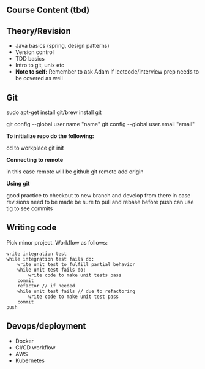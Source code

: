
## Course Content (tbd)

Theory/Revision
---------------
- Java basics (spring, design patterns)
- Version control
- TDD basics
- Intro to git, unix etc
- **Note to self:** Remember to ask Adam if leetcode/interview prep needs to be covered as well


Git 
----

sudo apt-get install git/brew install git

git config --global user.name "name"
git config --global user.email "email"

**To initialize repo do the following:**

cd to workplace
git init

**Connecting to remote**

in this case remote will be github
git remote add origin <link>

**Using git**

good practice to checkout to new branch and develop from there in case revisions need to be made
be sure to pull and rebase before push
can use tig to see commits


Writing code
------------

Pick minor project. Workflow as follows:

    write integration test
    while integration test fails do:
        write unit test to fulfill partial behavior
        while unit test fails do:
            write code to make unit tests pass
        commit
        refactor // if needed
        while unit test fails // due to refactoring
            write code to make unit test pass
        commit
    push

Devops/deployment
-----------------

- Docker
- CI/CD workflow
- AWS
- Kubernetes
